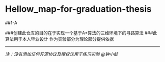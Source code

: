 # Hellow_map-for-graduation-thesis
##1-A

###创建此仓库的目的在于实现一个基于A*算法的三维环境下的寻路算法
###此算法用于本人毕业设计 作为实验部分为理论部分提供依据

***
*注：没有添加任何开源协议及授权仅用于练习实验  @钟小蛙*
